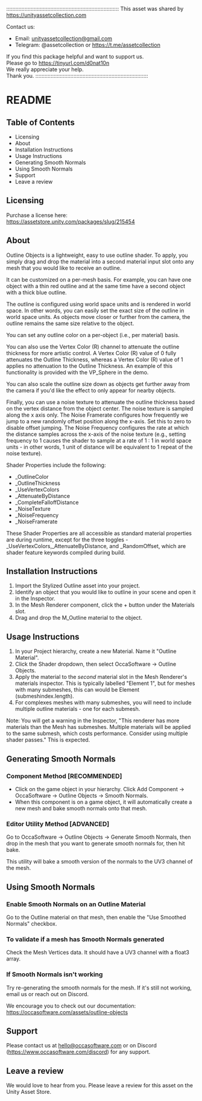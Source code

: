 ::::::::::::::::::::::::::::::::::::::::::::::::::::::::::::::::::::::::::
 This asset was shared by https://unityassetcollection.com

 Contact us:
 - Email: unityassetcollection@gmail.com
 - Telegram: @assetcollection or https://t.me/assetcollection
								
 If you find this package helpful and want to support us. 	
 Please go to https://tinyurl.com/d0nat10n			
 We really appreciate your help.				
 Thank you.	
::::::::::::::::::::::::::::::::::::::::::::::::::::::::::::::::::::::::::






# README

## Table of Contents

- Licensing
- About
- Installation Instructions
- Usage Instructions
- Generating Smooth Normals
- Using Smooth Normals
- Support
- Leave a review

## Licensing

Purchase a license here: <https://assetstore.unity.com/packages/slug/215454>

## About

Outline Objects is a lightweight, easy to use outline shader. To apply, you simply drag and drop the material into a second material input slot onto any mesh that you would like to receive an outline.

It can be customized on a per-mesh basis. For example, you can have one object with a thin red outline and at the same time have a second object with a thick blue outline.

The outline is configured using world space units and is rendered in world space. In other words, you can easily set the exact size of the outline in world space units. As objects move closer or further from the camera, the outline remains the same size relative to the object.

You can set any outline color on a per-object (i.e., per material) basis.

You can also use the Vertex Color (R) channel to attenuate the outline thickness for more artistic control. A Vertex Color (R) value of 0 fully attenuates the Outline Thickness, whereas a Vertex Color (R) value of 1 applies no attenuation to the Outline Thickness. An example of this functionality is provided with the VP_Sphere in the demo.

You can also scale the outline size down as objects get further away from the camera if you'd like the effect to only appear for nearby objects.

Finally, you can use a noise texture to attenuate the outline thickness based on the vertex distance from the object center. The noise texture is sampled along the x axis only. The Noise Framerate configures how frequently we jump to a new randomly offset position along the x-axis. Set this to zero to disable offset jumping. The Noise Frequency configures the rate at which the distance samples across the x-axis of the noise texture (e.g., setting frequency to 1 causes the shader to sample at a rate of 1 : 1 in world space units - in other words, 1 unit of distance will be equivalent to 1 repeat of the noise texture).

Shader Properties include the following:

- _OutlineColor
- _OutlineThickness
- _UseVertexColors
- _AttenuateByDistance
- _CompleteFalloffDistance
- _NoiseTexture
- _NoiseFrequency
- _NoiseFramerate

These Shader Properties are all accessible as standard material properties are during runtime, except for the three toggles - _UseVertexColors,_AttenuateByDistance, and _RandomOffset, which are shader feature keywords compiled during build.

## Installation Instructions

1. Import the Stylized Outline asset into your project.
2. Identify an object that you would like to outline in your scene and open it in the Inspector.
3. In the Mesh Renderer component, click the + button under the Materials slot.
4. Drag and drop the M_Outline material to the object.

## Usage Instructions

1. In your Project hierarchy, create a new Material. Name it "Outline Material".
2. Click the Shader dropdown, then select OccaSoftware -> Outline Objects.
3. Apply the material to the *second* material slot in the Mesh Renderer's materials inspector. This is typically labelled "Element 1", but for meshes with many submeshes, this can would be Element (submeshindex.length).
4. For complexes meshes with many submeshes, you will need to include multiple outline materials - one for each submesh.

Note: You will get a warning in the Inspector, "This renderer has more materials than the Mesh has submeshes. Multiple materials will be applied to the same submesh, which costs performance. Consider using multiple shader passes." This is expected.

## Generating Smooth Normals

### Component Method [RECOMMENDED]

- Click on the game object in your hierarchy. Click Add Component -> OccaSoftware -> Outline Objects -> Smooth Normals.
- When this component is on a game object, it will automatically create a new mesh and bake smooth normals onto that mesh.

### Editor Utility Method [ADVANCED]

Go to OccaSoftware -> Outline Objects -> Generate Smooth Normals, then drop in the mesh that you want to generate smooth normals for, then hit bake.

This utility will bake a smooth version of the normals to the UV3 channel of the mesh.

## Using Smooth Normals

### Enable Smooth Normals on an Outline Material

Go to the Outline material on that mesh, then enable the "Use Smoothed Normals" checkbox.

### To validate if a mesh has Smooth Normals generated

Check the Mesh Vertices data. It should have a UV3 channel with a float3 array.

### If Smooth Normals isn't working

Try re-generating the smooth normals for the mesh. If it's still not working, email us or reach out on Discord.

We encourage you to check out our documentation:
<https://occasoftware.com/assets/outline-objects>

## Support

Please contact us at <hello@occasoftware.com> or on Discord (<https://www.occasoftware.com/discord>) for any support.

## Leave a review

We would love to hear from you. Please leave a review for this asset on the Unity Asset Store.
